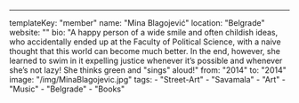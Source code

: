 ---
  templateKey: "member"
  name: "Mina Blagojević"
  location: "Belgrade"
  website: ""
  bio: "A happy person of a wide smile and often childish ideas, who accidentally ended up at the Faculty of Political Science, with a naive thought that this world can become much better. In the end, however, she learned to swim in it expelling justice whenever it’s possible and whenever she’s not lazy! She thinks green and \"sings\" aloud!"
  from: "2014"
  to: "2014"
  image: "/img/MinaBlagojevic.jpg"
  tags: 
    - "Street-Art"
    - "Savamala"
    - "Art"
    - "Music"
    - "Belgrade"
    - "Books"
